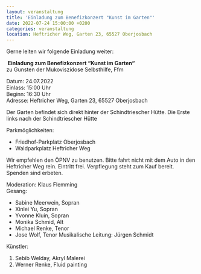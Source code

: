 ```yaml
---
layout: veranstaltung
title: 'Einladung zum Benefizkonzert "Kunst im Garten"'
date: 2022-07-24 15:00:00 +0200
categories: veranstaltung
location: Heftricher Weg, Garten 23, 65527 Oberjosbach
---
```

Gerne leiten wir folgende Einladung weiter:

​
**Einladung zum Benefizkonzert “Kunst im Garten“**<br>
zu Gunsten der Mukoviszidose Selbsthilfe, Ffm

Datum:​​​ 24.07.2022<br>
Einlass: 15:00 Uhr<br>
Beginn: 16:30 Uhr<br>
Adresse:​​​ Heftricher Weg, Garten 23, 65527 Oberjosbach<br>


Der Garten befindet sich direkt hinter der Schindtriescher Hütte. Die Erste links nach der Schindtriescher Hütte


Parkmöglichkeiten:
* Friedhof-Parkplatz Oberjosbach
* Waldparkplatz Heftricher Weg


Wir empfehlen den ÖPNV zu benutzen. Bitte fahrt nicht mit dem Auto in den Heftricher Weg rein.
Eintritt frei. Verpflegung steht zum Kauf bereit. Spenden sind erbeten.


Moderation: Klaus Flemming<br>
Gesang:
* Sabine Meerwein, Sopran
* Xinlei Yu, Sopran
* Yvonne Kluin, Sopran
* Monika Schmid, Alt
* Michael Renke, Tenor
* Jose Wolf, Tenor
Musikalische Leitung: Jürgen Schmidt


Künstler:​
1. Sebib Welday, Akryl Malerei
2. Werner Renke, Fluid painting